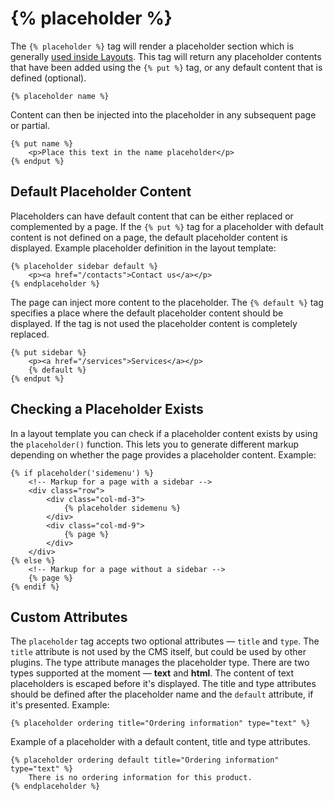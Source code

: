 # {% placeholder %}

The `{% placeholder %}` tag will render a placeholder section which is generally [used inside Layouts](../cms/layouts.md#oc-placeholders). This tag will return any placeholder contents that have been added using the `{% put %}` tag, or any default content that is defined (optional).

```twig
{% placeholder name %}
```

Content can then be injected into the placeholder in any subsequent page or partial.

```twig
{% put name %}
    <p>Place this text in the name placeholder</p>
{% endput %}
```

## Default Placeholder Content

Placeholders can have default content that can be either replaced or complemented by a page. If the `{% put %}` tag for a placeholder with default content is not defined on a page, the default placeholder content is displayed. Example placeholder definition in the layout template:

```twig
{% placeholder sidebar default %}
    <p><a href="/contacts">Contact us</a></p>
{% endplaceholder %}
```

The page can inject more content to the placeholder. The `{% default %}` tag specifies a place where the default placeholder content should be displayed. If the tag is not used the placeholder content is completely replaced.

```twig
{% put sidebar %}
    <p><a href="/services">Services</a></p>
    {% default %}
{% endput %}
```

## Checking a Placeholder Exists

In a layout template you can check if a placeholder content exists by using the `placeholder()` function. This lets you to generate different markup depending on whether the page provides a placeholder content. Example:

```twig
{% if placeholder('sidemenu') %}
    <!-- Markup for a page with a sidebar -->
    <div class="row">
        <div class="col-md-3">
            {% placeholder sidemenu %}
        </div>
        <div class="col-md-9">
            {% page %}
        </div>
    </div>
{% else %}
    <!-- Markup for a page without a sidebar -->
    {% page %}
{% endif %}
```

## Custom Attributes

The `placeholder` tag accepts two optional attributes &mdash; `title` and `type`. The `title` attribute is not used by the CMS itself, but could be used by other plugins. The type attribute manages the placeholder type. There are two types supported at the moment &mdash; **text** and **html**. The content of text placeholders is escaped before it's displayed. The title and type attributes should be defined after the placeholder name and the `default` attribute, if it's presented. Example:

```twig
{% placeholder ordering title="Ordering information" type="text" %}
```

Example of a placeholder with a default content, title and type attributes.

```twig
{% placeholder ordering default title="Ordering information" type="text" %}
    There is no ordering information for this product.
{% endplaceholder %}
```
